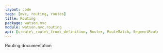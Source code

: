 ```yaml
---
layout: code
tags: [mvc, routing, routes]
title: Routing
package: watson.mvc
module: watson.mvc.routing
api: [create\_route\_from\_definition, Router, RouteMatch, SegmentRoute, StaticRoute]
---
```


Routing documentation